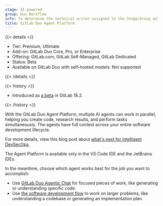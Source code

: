 ```yaml
---
stage: AI-powered
group: Duo Workflow
info: To determine the technical writer assigned to the Stage/Group associated with this page, see https://handbook.gitlab.com/handbook/product/ux/technical-writing/#assignments
title: GitLab Duo Agent Platform
---
```


{{< details >}}

- Tier: Premium, Ultimate
- Add-on: GitLab Duo Core, Pro, or Enterprise
- Offering: GitLab.com, GitLab Self-Managed, GitLab Dedicated
- Status: Beta
- Available on GitLab Duo with self-hosted models: Not supported

{{< /details >}}

{{< history >}}

- Introduced as [a beta](../../policy/development_stages_support.md) in GitLab 18.2.

{{< /history >}}

With the GitLab Duo Agent Platform, multiple AI agents can work in parallel, helping you create code, research results, and perform tasks simultaneously.
The agents have full context across your entire software development lifecycle.

For more details, view this blog post about [what's next for intelligent DevSecOps](https://about.gitlab.com/blog/gitlab-duo-agent-platform-what-is-next-for-intelligent-devsecops/).

The Agent Platform is available only in the VS Code IDE and the JetBrains IDEs.

In the meantime, choose which agent works best for the job you want to accomplish:

- Use [GitLab Duo Agentic Chat](../gitlab_duo_chat/agentic_chat.md)
  for focused pieces of work, like generating or understanding specific code.
- Use [the software development flow](software_development_flow.md)
  to work on larger problems, like understanding a codebase or
  generating an implementation plan.
